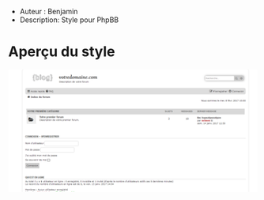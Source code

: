 
* Auteur : Benjamin
* Description: Style pour PhpBB
# Aperçu du style

![image sous navigateur](Capture0.PNG?raw=true )
